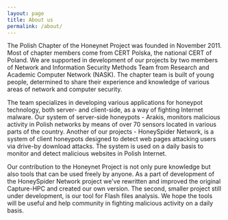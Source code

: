 ```yaml
---
layout: page
title: About us
permalink: /about/
---
```


The Polish Chapter of the Honeynet Project was founded in November 2011. Most of chapter members come from CERT Polska, the national CERT of Poland. We are supported in development of our projects by two members of Network and Information Security Methods Team from Research and Academic Computer Network (NASK). The chapter team is built of young people, determined to share their experience and knowledge of various areas of network and computer security.

The team specializes in developing various applications for honeypot technology, both server- and client-side, as a way of fighting Internet malware. Our system of server-side honeypots - Arakis, monitors malicious activity in Polish networks by means of over 70 sensors located in various parts of the country. Another of our projects - HoneySpider Network, is a system of client honeypots designed to detect web pages attacking users via drive-by download attacks. The system is used on a daily basis to monitor and detect malicious websites in Polish Internet.

Our contribution to the Honeynet Project is not only pure knowledge but also tools that can be used freely by anyone. As a part of development of the HoneySpider Network project we've rewritten and improved the original Capture-HPC and created our own version. The second, smaller project still under development, is our tool for Flash files analysis. We hope the tools will be useful and help community in fighting malicious activity on a daily basis. 
